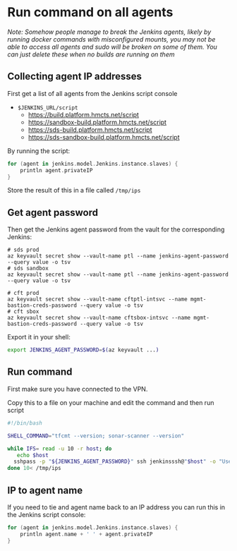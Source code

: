 # Run command on all agents

_Note: Somehow people manage to break the Jenkins agents, likely by running docker commands with misconfigured mounts, you may not be able to access all agents and sudo will be broken on some of them. You can just delete these when no builds are running on them_

## Collecting agent IP addresses

First get a list of all agents from the Jenkins script console

- `$JENKINS_URL/script`
    - https://build.platform.hmcts.net/script
    - https://sandbox-build.platform.hmcts.net/script
    - https://sds-build.platform.hmcts.net/script
    - https://sds-sandbox-build.platform.hmcts.net/script

By running the script:
```groovy
for (agent in jenkins.model.Jenkins.instance.slaves) {
    println agent.privateIP
}
```

Store the result of this in a file called `/tmp/ips`

## Get agent password

Then get the Jenkins agent password from the vault for the corresponding Jenkins:

```shell
# sds prod
az keyvault secret show --vault-name ptl --name jenkins-agent-password --query value -o tsv
# sds sandbox
az keyvault secret show --vault-name ptl --name jenkins-agent-password --query value -o tsv

# cft prod
az keyvault secret show --vault-name cftptl-intsvc --name mgmt-bastion-creds-password --query value -o tsv
# cft sbox
az keyvault secret show --vault-name cftsbox-intsvc --name mgmt-bastion-creds-password --query value -o tsv
```

Export it in your shell:
```bash
export JENKINS_AGENT_PASSWORD=$(az keyvault ...)
```

## Run command

First make sure you have connected to the VPN.

Copy this to a file on your machine and edit the command and then run script
```bash
#!/bin/bash

SHELL_COMMAND="tfcmt --version; sonar-scanner --version"

while IFS= read -u 10 -r host; do
   echo $host
  sshpass -p "${JENKINS_AGENT_PASSWORD}" ssh jenkinsssh@"$host" -o "UserKnownHostsFile=/dev/null" -o StrictHostKeyChecking=no "${SHELL_COMMAND}"
done 10< /tmp/ips
```

## IP to agent name

If you need to tie and agent name back to an IP address you can run this in the Jenkins script console:

```groovy
for (agent in jenkins.model.Jenkins.instance.slaves) {
    println agent.name + ' ' + agent.privateIP
}
```
